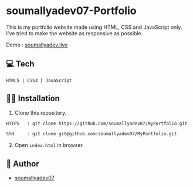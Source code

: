 # soumallyadev07-Portfolio

<!-- You can add a screenshot / preview of your web portfolio here -->

This is my portfolio website made using HTML, CSS and JavaScript only.
I've tried to make the website as responsive as possible.

Demo : [soumallyadev.live](https://soumallyadev.live)

## 💻 Tech
```
HTML5 | CSS3 | JavaScript
```
## 👨‍💻 Installation
1. Clone this repository.
```bash
HTTPS   : git clone https://github.com/soumallyadev07/MyPortfolio.git

SSH     : git clone git@github.com:soumallyadev07/MyPortfolio.git
```

2. Open ```index.html``` in browser.

## 👨 Author
* [soumallyadev07](https://github.com/soumallyadev07)